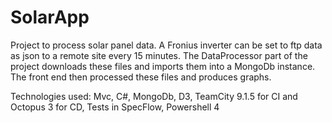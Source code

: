 # SolarApp
Project to process solar panel data. A Fronius inverter can be set to ftp data as json to a remote site every 15 minutes. 
The DataProcessor part of the project downloads these files and imports them into a MongoDb instance. 
The front end then processed these files and produces graphs.

Technologies used:
Mvc, C#, MongoDb, D3, TeamCity 9.1.5 for CI and Octopus 3 for CD, Tests in SpecFlow, Powershell 4
